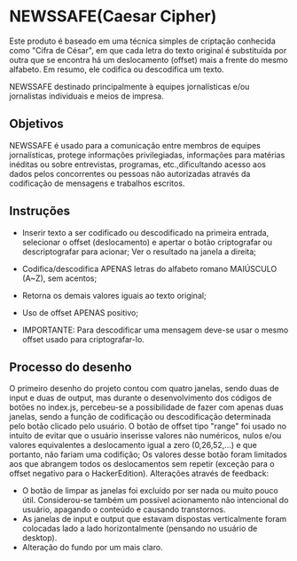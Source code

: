 
# NEWSSAFE(Caesar Cipher)

Este produto é baseado em uma técnica simples de criptação conhecida como "Cifra de César",
em que cada letra do texto original é substituída por outra que se encontra há um deslocamento (offset) mais a frente do mesmo alfabeto. Em resumo, ele codifica ou descodifica um texto.

NEWSSAFE destinado principalmente à equipes jornalísticas e/ou jornalistas individuais   e meios de impresa.


## Objetivos

NEWSSAFE é usado para a comunicação entre membros de equipes jornalísticas, protege informações privilegiadas, informações para matérias inéditas ou sobre entrevistas, programas, etc.,dificultando acesso aos dados pelos concorrentes ou pessoas não autorizadas através da codificação de mensagens e trabalhos escritos.


## Instruções

- Inserir texto a ser codificado ou descodificado na primeira entrada, selecionar o offset  (deslocamento) e apertar o botão criptografar ou descriptografar para acionar; Ver o resultado na janela a direita;

- Codifica/descodifica APENAS letras do alfabeto romano MAIÚSCULO (A~Z), sem acentos;
- Retorna os demais valores iguais ao texto original;
- Uso de offset APENAS positivo;
- IMPORTANTE: Para descodificar uma mensagem deve-se usar o mesmo offset usado para criptografar-lo.


## Processo do desenho

O primeiro desenho do projeto contou com quatro janelas, sendo duas de input e duas de output, mas durante o desenvolvimento dos códigos de botões no index.js, percebeu-se a possibilidade de fazer com apenas duas janelas, sendo a função de codificação ou descodificação determinada pelo botão clicado pelo usuário.
O botão de offset tipo "range" foi usado no intuito de evitar que o usuário inserisse valores não numéricos, nulos e/ou valores equivalentes a deslocamento igual a zero (0,26,52,...) e que portanto, não fariam uma codifição; Os valores desse botão foram limitados aos que abrangem todos os deslocamentos sem repetir (exceção para o offset negativo para o HackerEdition).
Alterações através de feedback:
- O botão de limpar as janelas foi excluído por ser nada ou muito pouco útil. Considerou-se também um possível acionamento não intencional do usuário, apagando o conteúdo e causando transtornos.   
- As janelas de input e output que estavam dispostas verticalmente foram colocadas lado a lado horizontalmente (pensando no usuário de desktop).
- Alteração do fundo por um mais claro.
